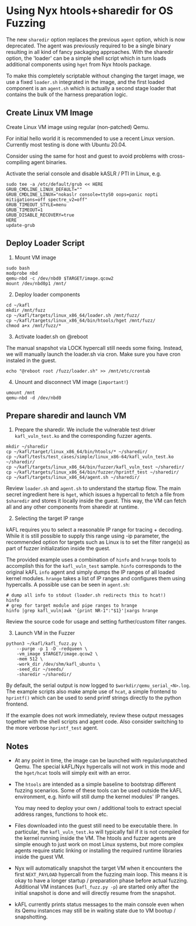 # Using Nyx htools+sharedir for OS Fuzzing

The new `sharedir` option replaces the previous `agent` option, which is now
deprecated.  The agent was previously required to be a single binary resulting
in all kind of fancy packaging approaches. With the sharedir option, the
'loader' can be a simple shell script which in turn loads additional components
using `hget` from Nyx htools package.

To make this completely scriptable without changing the target image, we use
a fixed `loader.sh` integrated in the image, and the first loaded component is
an `agent.sh` which is actually a second stage loader that contains the bulk of
the harness preparation logic.


## Create Linux VM Image

Create Linux VM image using regular (non-patched) Qemu.

For initial hello world it is recommended to use a recent Linux version.
Currently most testing is done with Ubuntu 20.04.

Consider using the same for host and guest to avoid problems with
cross-compiling agent binaries.

Activate the serial console and disable kASLR / PTI in Linux, e.g.

```
sudo tee -a /etc/default/grub << HERE
GRUB_CMDLINE_LINUX_DEFAULT=""
GRUB_CMDLINE_LINUX="nokaslr console=ttyS0 oops=panic nopti mitigations=off spectre_v2=off"
GRUB_TIMEOUT_STYLE=menu
GRUB_TIMEOUT=1
GRUB_DISABLE_RECOVERY=true
HERE
update-grub
```

## Deploy Loader Script

1. Mount VM image

```
sudo bash
modprobe nbd
qemu-nbd -c /dev/nbd0 $TARGET/image.qcow2
mount /dev/nbd0p1 /mnt/
```
 
2. Deploy loader components

```
cd ~/kafl
mkdir /mnt/fuzz
cp ~/kafl/targets/linux_x86_64/loader.sh /mnt/fuzz/
cp ~/kafl/targets/linux_x86_64/bin/htools/hget /mnt/fuzz/
chmod a+x /mnt/fuzz/*
```

3. Activate loader.sh on @reboot

The manual snapshot via LOCK hypercall still needs some fixing. Instead, we will
manually launch the loader.sh via cron. Make sure you have cron instaled in the
guest.

```
echo "@reboot root /fuzz/loader.sh" >> /mnt/etc/crontab
```

4. Unount and disconnect VM image (`important!`)

```
umount /mnt
qemu-nbd -d /dev/nbd0
```


## Prepare sharedir and launch VM

1. Prepare the sharedir. We include the vulnerable test driver
   `kafl_vuln_test.ko` and the corresponding fuzzer agents.

```
mkdir ~/sharedir
cp ~/kafl/target/linux_x86_64/bin/htools/* ~/sharedir/
cp ~/kafl/tests/test_cases/simple/linux_x86-64/kafl_vuln_test.ko ~/sharedir/
cp ~/kafl/targets/linux_x86_64/bin/fuzzer/kafl_vuln_test ~/sharedir/
cp ~/kafl/targets/linux_x86_64/bin/fuzzer/hprintf_test ~/sharedir/
cp ~/kafl/targets/linux_x86_64/agent.sh ~/sharedir/
```

Review `loader.sh` and `agent.sh` to understand the startup flow. The main
secret ingredient here is `hget`, which issues a hypercall to fetch a file from
`$sharedir` and stores it locally inside the guest. This way, the VM can fetch
all and any other components from sharedir at runtime.

2. Selecting the target IP range

kAFL requires you to select a reasonable IP range for tracing + decoding. While
it is still possible to supply this range using -ip<N> parameter, the
recommended option for targets such as Linux is to set the filter range(s) as
part of fuzzer initialization inside the guest.

The provided example uses a combination of `hinfo` and `hrange` tools to
accomplish this for the `kafl_vuln_test` sample. `hinfo` corresponds to the
original kAFL `info` agent and simply dumps the IP ranges of all loaded kernel
modules. `hrange` takes a list of IP ranges and configures them using
hypercalls. A possible use can be seen in `agent.sh`:

```
# dump all info to stdout (loader.sh redirects this to hcat!)
hinfo
# grep for target module and pipe ranges to hrange
hinfo |grep kafl_vuln|awk '{print NR-1":"$1}'|xargs hrange 
```

Review the source code for usage and setting further/custom filter ranges.


3. Launch VM in the Fuzzer


```
python3 ~/kafl/kafl_fuzz.py \
	--purge -p 1 -D -redqueen \
	-vm_image $TARGET/image.qcow2 \
	-mem 512 \
	-work_dir /dev/shm/kafl_ubuntu \
    -seed_dir ~/seeds/
	-sharedir ~/sharedir/
```

By default, the serial output is now logged to `$workdir/qemu_serial_<N>.log`.
The example scripts also make ample use of `hcat`, a simple frontend to
`hprintf()` which can be used to send printf strings directly to the python
frontend.

If the example does not work immediately, review these output messages together
with the shell scripts and agent code. Also consider switching to the more
verbose `hprintf_test` agent.


## Notes

- At any point in time, the image can be launched with regular/unpatched Qemu.
  The special kAFL/Nyx hypercalls will not work in this mode and the `hget/hcat`
  tools will simply exit with an error.

- The `htools` are intended as a simple baseline to bootstrap different fuzzing scenarios.
  Some of these tools can be used outside the kAFL environment, e.g. hinfo will
  still dump the kernel modules' IP ranges. 

  You may need to deploy your own / additional tools to extract special address
  ranges, functions to hook etc.

- Files downloaded into the guest still need to be executable there.  In
  particular, the `kafl_vuln_test.ko` will typically fail if it is not compiled
  for the kernel running inside the VM. The htools and fuzzer agents are simple
  enough to just work on most Linux systems, but more complex agents require
  static linking or installing the required runtime libraries inside the guest VM.

- Nyx will automatically snapshot the target VM when it encounters the first
  `NEXT_PAYLOAD` hypercall from the fuzzing main loop. This means it is okay to
  have a longer startup / preparation phase before actual fuzzing. Additional VM
  instances (`kafl_fuzz.py -p`) are started only after the initial snapshot is
  done and will directly resume from the snapshot.

- kAFL currently prints status messages to the main console even when its Qemu
  instances may still be in waiting state due to VM bootup / snapshotting.

